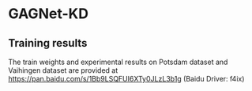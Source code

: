 # GAGNet-KD
## Training results
The train weights and experimental results on Potsdam dataset and Vaihingen dataset are provided at https://pan.baidu.com/s/1Bb9LSQFUI6XTy0JLzL3b1g (Baidu Driver: f4ix)
